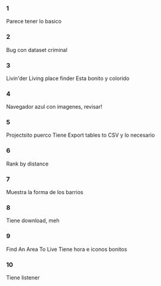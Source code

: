 ### 1
Parece tener lo basico
### 2
Bug con dataset criminal
### 3
Livin'der Living place finder
Esta bonito y colorido
### 4
Navegador azul con imagenes, revisar!
### 5
Projectsito puerco
Tiene Export tables to CSV y lo necesario
### 6
Rank by distance
### 7
Muestra la forma de los barrios
### 8
Tiene download, meh
### 9
Find An Area To Live
Tiene hora e iconos bonitos
### 10
Tiene listener

